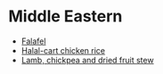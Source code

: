 # Middle Eastern

- [Falafel](../recipes/falafel.md)
- [Halal-cart chicken rice](../recipes/halal-cart-chicken-rice.md)
- [Lamb, chickpea and dried fruit stew](../recipes/lamb,-chickpea-and-dried-fruit-stew.md)
